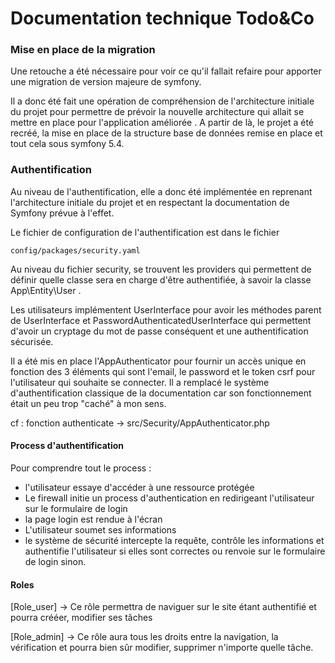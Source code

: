 
# Documentation technique Todo&Co

### Mise en place de la migration

Une retouche a été nécessaire pour voir ce qu'il fallait refaire pour apporter une migration de 
version majeure de symfony.

Il a donc été fait une opération de compréhension de l'architecture initiale du projet pour 
permettre de prévoir la nouvelle architecture qui allait se mettre en place pour l'application améliorée .
A partir de là, le projet a été recréé, la mise en place de la structure base de données remise en place et tout
cela sous symfony 5.4.

### Authentification

Au niveau de l'authentification, elle a donc été implémentée en reprenant l'architecture initiale du projet
et en respectant la documentation de Symfony prévue à l'effet.

Le fichier de configuration de l'authentification est dans le fichier 
````
config/packages/security.yaml
````
Au niveau du fichier security, se trouvent les providers qui permettent de définir quelle classe sera en charge d'être authentifiée, 
à savoir la classe App\Entity\User .

Les utilisateurs implémentent UserInterface pour avoir les méthodes parent de UserInterface et PasswordAuthenticatedUserInterface qui permettent d'avoir un cryptage
du mot de passe conséquent et une authentification sécurisée.

Il a été mis en place l'AppAuthenticator pour fournir un accès unique en fonction 
des 3 éléments qui sont l'email, le password et le token csrf pour l'utilisateur qui souhaite se connecter.
Il a remplacé le système d'authentification classique de la documentation car son fonctionnement était un peu trop
"caché" à mon sens.

cf : fonction authenticate -> src/Security/AppAuthenticator.php

#### Process d'authentification

Pour comprendre tout le process :
- l'utilisateur essaye d'accéder à une ressource protégée
- Le firewall initie un process d'authentication en redirigeant l'utilisateur sur le formulaire de login
- la page login est rendue à l'écran
- L'utilisateur soumet ses informations
- le système de sécurité intercepte la requête, contrôle les informations et authentifie l'utilisateur
si elles sont correctes ou renvoie sur le formulaire de login sinon.


#### Roles

[Role_user] -> Ce rôle permettra de naviguer sur le site étant authentifié et pourra crééer, modifier ses tâches

[Role_admin] -> Ce rôle aura tous les droits entre la navigation, la vérification et pourra bien sûr
modifier, supprimer n'importe quelle tâche. 






